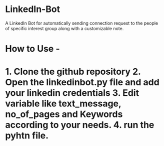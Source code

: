 # LinkedIn-Bot
A LinkedIn Bot for automatically sending connection request to the people of specific interest group along with a customizable note. 

<h1>How to Use - <h1> 
1. Clone the github repository
2. Open the linkedinbot.py file and add your linkedin credentials
3. Edit variable like text_message, no_of_pages and Keywords according to your needs.
4. run the pyhtn file.
